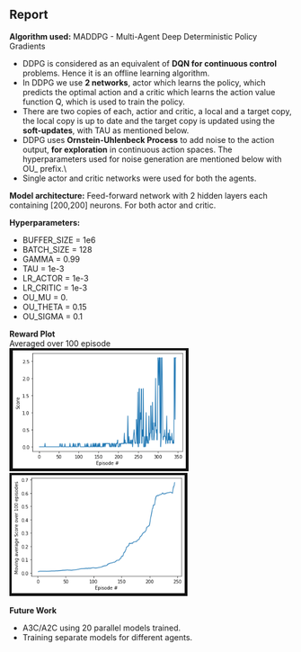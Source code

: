 ## Report

**Algorithm used:**
MADDPG - Multi-Agent Deep Deterministic Policy Gradients
 - DDPG is considered as an equivalent of **DQN for continuous control** problems. Hence it is an offline learning algorithm.
 - In DDPG we use **2 networks**, actor which learns the policy, which predicts the optimal action and a critic which learns the action value function Q, which is used to train the policy.
 - There are two copies of each, actior and critic, a local and a target copy, the local copy is up to date and the target copy is updated using the **soft-updates**, with TAU as mentioned below.
 - DDPG uses **Ornstein-Uhlenbeck Process** to add noise to the action output, **for exploration** in continuous action spaces. The hyperparameters used for noise generation are mentioned below with OU_ prefix.\
 - Single actor and critic networks were used for both the agents.


**Model architecture:** Feed-forward network with 2 hidden layers each containing [200,200] neurons. For both actor and critic.

**Hyperparameters:**
- BUFFER_SIZE = 1e6
- BATCH_SIZE = 128
- GAMMA = 0.99
- TAU = 1e-3
- LR_ACTOR = 1e-3
- LR_CRITIC = 1e-3
- OU_MU = 0.
- OU_THETA = 0.15
- OU_SIGMA = 0.1

**Reward Plot** <br>
Averaged over 100 episode <br>
![Reward Plot](./rewards_plot.png)
![Averaged Reward Plot](./averaged_rewards_plot.png)

**Future Work**
- A3C/A2C using 20 parallel models trained.
- Training separate models for different agents.